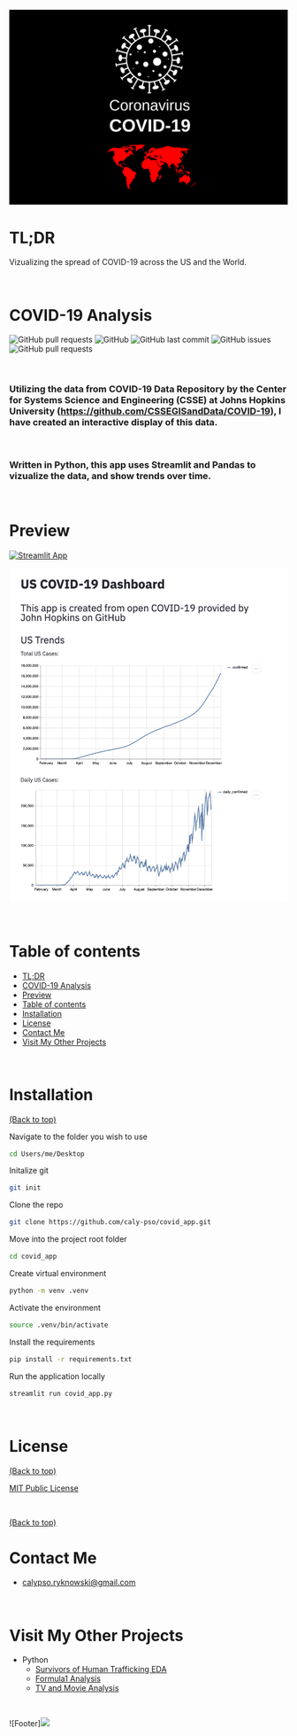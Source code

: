 <!-- Add banner here -->

![Banner](https://github.com/caly-pso/covid_app/blob/main/img/covid.png)

# TL;DR

Vizualizing the spread of COVID-19 across the US and the World.

<br>

# COVID-19 Analysis

<!-- buttons -->
<!-- https://shields.io/ -->

![GitHub pull requests](https://img.shields.io/github/languages/top/caly-pso/covid_app?style=flat-square)
![GitHub](https://img.shields.io/github/repo-size/caly-pso/covid_app?style=flat-square)
![GitHub last commit](https://img.shields.io/github/last-commit/caly-pso/covid_app?style=flat-square)
![GitHub issues](https://img.shields.io/github/issues-raw/caly-pso/covid_app?style=flat-square)
![GitHub pull requests](https://img.shields.io/github/issues-pr/caly-pso/covid_app?style=flat-square)

<br>

<!-- project in breif -->
<!-- Background
Problem Statement
Data Description -->

### Utilizing the data from COVID-19 Data Repository by the Center for Systems Science and Engineering (CSSE) at Johns Hopkins University (https://github.com/CSSEGISandData/COVID-19), I have created an interactive display of this data.

<br>

### Written in Python, this app uses Streamlit and Pandas to vizualize the data, and show trends over time.

<br>

# Preview

<!-- project preview -->

[![Streamlit App](https://static.streamlit.io/badges/streamlit_badge_black_white.svg)](https://share.streamlit.io/caly-pso/covid_app/main/covid_dashboard.py)

![COVID Dashboard](https://github.com/caly-pso/covid_app/blob/main/img/dashboard.png)

<br>

# Table of contents

- [TL;DR](#tl;dr)
- [COVID-19 Analysis](#covid-19-analysis)
- [Preview](#preview)
- [Table of contents](#table-of-contents)
- [Installation](#installation)
- [License](#license)
- [Contact Me](#contact-me)
- [Visit My Other Projects](#visit-my-other-projects)

<br>

# Installation

[(Back to top)](#table-of-contents)

Navigate to the folder you wish to use

```bash
cd Users/me/Desktop
```

Initalize git

```bash
git init
```

Clone the repo

```bash
git clone https://github.com/caly-pso/covid_app.git
```

Move into the project root folder

```bash
cd covid_app
```

Create virtual environment

```bash
python -m venv .venv
```

Activate the environment

```bash
source .venv/bin/activate
```

Install the requirements

```bash
pip install -r requirements.txt
```

Run the application locally

```bash
streamlit run covid_app.py
```

<br>

<!-- # Development

[(Back to top)](#table-of-contents)

To modify this application, you need to open up the covid_app.py files, and the fuction and graphing python files. To

<br> -->

# License

[(Back to top)](#table-of-contents)

[MIT Public License](https://github.com/caly-pso/covid_app/blob/main/LICENSE.md)

<br>

[(Back to top)](#table-of-contents)

<!-- Add the footer here -->

# Contact Me

- calypso.ryknowski@gmail.com

<br>

# Visit My Other Projects

- Python
  - [Survivors of Human Trafficking EDA](https://github.com/caly-pso/EDA_trafficking_survivors)
  - [Formula1 Analysis](https://github.com/caly-pso/formula1_analysis)
  - [TV and Movie Analysis](https://github.com/caly-pso/moviesmoviesmovies_and_tv)

<br>

![Footer]<image src="https://github.com/caly-pso/covid_app/blob/main/img/footer.pdf"/>
